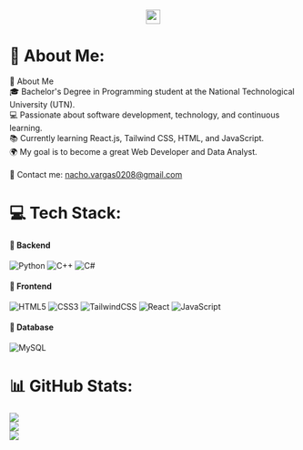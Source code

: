 <h1 align="center">
  <img src="https://media.giphy.com/media/hvRJCLFzcasrR4ia7z/giphy.gif" width="25" style="filter: brightness(0.9);"
  Hi There! 
</h1>

# 💫 About Me:
🚀 About Me<br>🎓 Bachelor's Degree in Programming student at the National Technological University (UTN).<br>💻 Passionate about software development, technology, and continuous learning.<br>📚 Currently learning React.js, Tailwind CSS, HTML, and JavaScript.<br>🌍 My goal is to become a great Web Developer and Data Analyst.<br><br>📩 Contact me: nacho.vargas0208@gmail.com


# 💻 Tech Stack:
#### 🔹 Backend
![Python](https://img.shields.io/badge/python-3670A0?style=for-the-badge&logo=python&logoColor=ffdd54) 
![C++](https://img.shields.io/badge/c++-%2300599C.svg?style=for-the-badge&logo=c%2B%2B&logoColor=white) 
![C#](https://img.shields.io/badge/c%23-%23239120.svg?style=for-the-badge&logo=csharp&logoColor=white)
#### 🔹 Frontend
![HTML5](https://img.shields.io/badge/html5-%23E34F26.svg?style=for-the-badge&logo=html5&logoColor=white) 
![CSS3](https://img.shields.io/badge/css3-%231572B6.svg?style=for-the-badge&logo=css3&logoColor=white) 
![TailwindCSS](https://img.shields.io/badge/tailwindcss-%2338B2AC.svg?style=for-the-badge&logo=tailwind-css&logoColor=white) 
![React](https://img.shields.io/badge/react-%2320232a.svg?style=for-the-badge&logo=react&logoColor=%2361DAFB) 
![JavaScript](https://img.shields.io/badge/javascript-%23323330.svg?style=for-the-badge&logo=javascript&logoColor=%23F7DF1E) 
#### 🔹 Database
![MySQL](https://img.shields.io/badge/mysql-4479A1.svg?style=for-the-badge&logo=mysql&logoColor=white) 



# 📊 GitHub Stats:
![](https://github-readme-stats.vercel.app/api?username=VargasIgnacio&theme=synthwave&hide_border=true&include_all_commits=false&count_private=false)<br/>
![](https://nirzak-streak-stats.vercel.app/?user=VargasIgnacio&theme=synthwave&hide_border=true)<br/>
![](https://github-readme-stats.vercel.app/api/top-langs/?username=VargasIgnacio&theme=synthwave&hide_border=true&include_all_commits=false&count_private=false&layout=compact)

